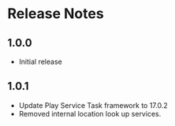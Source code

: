 # Release Notes

## 1.0.0

- Initial release

## 1.0.1

- Update Play Service Task framework to 17.0.2
- Removed internal location look up services.